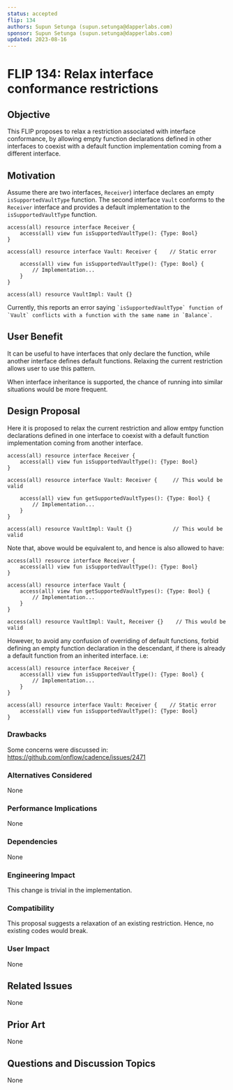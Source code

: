 ```yaml
---
status: accepted
flip: 134
authors: Supun Setunga (supun.setunga@dapperlabs.com)
sponsor: Supun Setunga (supun.setunga@dapperlabs.com)
updated: 2023-08-16
---
```


# FLIP 134: Relax interface conformance restrictions

## Objective

This FLIP proposes to relax a restriction associated with interface conformance,
by allowing empty function declarations defined in other interfaces to coexist with a default function implementation
coming from a different interface.

## Motivation

Assume there are two interfaces, `Receiver`) interface declares an empty `isSupportedVaultType` function.
The  second interface `Vault` conforms to the `Receiver` interface and provides a default implementation
to the `isSupportedVaultType` function.

```cadence
access(all) resource interface Receiver {
    access(all) view fun isSupportedVaultType(): {Type: Bool}
}

access(all) resource interface Vault: Receiver {    // Static error

    access(all) view fun isSupportedVaultType(): {Type: Bool} {
        // Implementation...
    }
}

access(all) resource VaultImpl: Vault {}
```

Currently, this reports an error saying `` `isSupportedVaultType` function of `Vault` conflicts with a function with the same name in `Balance` ``.

## User Benefit

It can be useful to have interfaces that only declare the function, while another interface defines default functions.
Relaxing the current restriction allows user to use this pattern.

When interface inheritance is supported, the chance of running into similar situations would be more frequent.

## Design Proposal

Here it is proposed to relax the current restriction and allow emtpy function declarations defined in one interface to
coexist with a default function implementation coming from another interface.

```cadence
access(all) resource interface Receiver {
    access(all) view fun isSupportedVaultType(): {Type: Bool}
}

access(all) resource interface Vault: Receiver {     // This would be valid

    access(all) view fun getSupportedVaultTypes(): {Type: Bool} {
        // Implementation...
    }
}

access(all) resource VaultImpl: Vault {}             // This would be valid
```

Note that, above would be equivalent to, and hence is also allowed to have:

```cadence
access(all) resource interface Receiver {
    access(all) view fun isSupportedVaultType(): {Type: Bool}
}

access(all) resource interface Vault {
    access(all) view fun getSupportedVaultTypes(): {Type: Bool} {
        // Implementation...
    }
}

access(all) resource VaultImpl: Vault, Receiver {}    // This would be valid
```

However, to avoid any confusion of overriding of default functions, forbid defining an empty function declaration in the
descendant, if there is already a default function from an inherited interface. i.e:

```cadence
access(all) resource interface Receiver {
    access(all) view fun isSupportedVaultType(): {Type: Bool} {
        // Implementation...
    }
}

access(all) resource interface Vault: Receiver {    // Static error
    access(all) view fun isSupportedVaultType(): {Type: Bool}
}
```

### Drawbacks

Some concerns were discussed in: https://github.com/onflow/cadence/issues/2471

### Alternatives Considered

None

### Performance Implications

None

### Dependencies

None

### Engineering Impact

This change is trivial in the implementation.

### Compatibility

This proposal suggests a relaxation of an existing restriction. Hence, no existing codes would break.

### User Impact

None

## Related Issues

None

## Prior Art

None

## Questions and Discussion Topics

None

